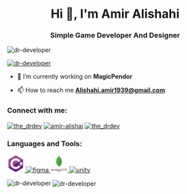 
<h1 align="center">Hi 👋, I'm Amir Alishahi</h1>
<h3 align="center">Simple Game Developer And Designer</h3>

<p align="left"> <img src="https://komarev.com/ghpvc/?username=dr-developer&label=Profile%20views&color=0e75b6&style=flat" alt="dr-developer" /> </p>

<p align="left"> <a href="https://github.com/ryo-ma/github-profile-trophy"><img src="https://github-profile-trophy.vercel.app/?username=dr-developer" alt="dr-developer" /></a> </p>

- 🔭 I’m currently working on **MagicPendor**

- 📫 How to reach me **Alishahi.amir1939@gmail.com**

<h3 align="left">Connect with me:</h3>
<p align="left">
<a href="https://twitter.com/the_drdev" target="blank"><img align="center" src="https://raw.githubusercontent.com/rahuldkjain/github-profile-readme-generator/master/src/images/icons/Social/twitter.svg" alt="the_drdev" height="30" width="40" /></a>
<a href="https://linkedin.com/in/amir-alishai" target="blank"><img align="center" src="https://raw.githubusercontent.com/rahuldkjain/github-profile-readme-generator/master/src/images/icons/Social/linked-in-alt.svg" alt="amir-alishai" height="30" width="40" /></a>
<a href="https://instagram.com/the_drdev" target="blank"><img align="center" src="https://raw.githubusercontent.com/rahuldkjain/github-profile-readme-generator/master/src/images/icons/Social/instagram.svg" alt="the_drdev" height="30" width="40" /></a>
</p>

<h3 align="left">Languages and Tools:</h3>
<p align="left"> <a href="https://www.w3schools.com/cs/" target="_blank" rel="noreferrer"> <img src="https://raw.githubusercontent.com/devicons/devicon/master/icons/csharp/csharp-original.svg" alt="csharp" width="40" height="40"/> </a> <a href="https://www.figma.com/" target="_blank" rel="noreferrer"> <img src="https://www.vectorlogo.zone/logos/figma/figma-icon.svg" alt="figma" width="40" height="40"/> </a> <a href="https://www.mongodb.com/" target="_blank" rel="noreferrer"> <img src="https://raw.githubusercontent.com/devicons/devicon/master/icons/mongodb/mongodb-original-wordmark.svg" alt="mongodb" width="40" height="40"/> </a> <a href="https://unity.com/" target="_blank" rel="noreferrer"> <img src="https://www.vectorlogo.zone/logos/unity3d/unity3d-icon.svg" alt="unity" width="40" height="40"/> </a> </p>

<p><img align="left" src="https://github-readme-stats.vercel.app/api/top-langs?username=dr-developer&show_icons=true&locale=en&layout=compact" alt="dr-developer" /></p>

<p>&nbsp;<img align="center" src="https://github-readme-stats.vercel.app/api?username=dr-developer&show_icons=true&locale=en" alt="dr-developer" /></p>

